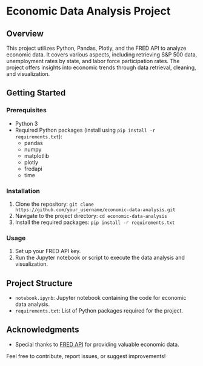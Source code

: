 # Economic Data Analysis Project

## Overview

This project utilizes Python, Pandas, Plotly, and the FRED API to analyze economic data. It covers various aspects, including retrieving S&P 500 data, unemployment rates by state, and labor force participation rates. The project offers insights into economic trends through data retrieval, cleaning, and visualization.

## Getting Started

### Prerequisites

- Python 3
- Required Python packages (install using `pip install -r requirements.txt`):
  - pandas
  - numpy
  - matplotlib
  - plotly
  - fredapi
  - time

### Installation

1. Clone the repository: `git clone https://github.com/your_username/economic-data-analysis.git`
2. Navigate to the project directory: `cd economic-data-analysis`
3. Install the required packages: `pip install -r requirements.txt`

### Usage

1. Set up your FRED API key.
2. Run the Jupyter notebook or script to execute the data analysis and visualization.

## Project Structure

- `notebook.ipynb`: Jupyter notebook containing the code for economic data analysis.
- `requirements.txt`: List of Python packages required for the project.

## Acknowledgments

- Special thanks to [FRED API](https://fred.stlouisfed.org/) for providing valuable economic data.

Feel free to contribute, report issues, or suggest improvements!
